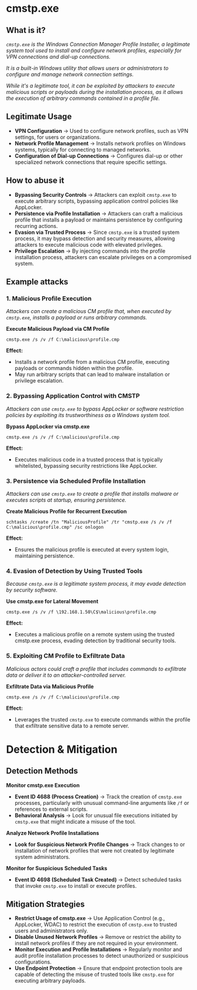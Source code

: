 # cmstp.exe
## What is it?
*```cmstp.exe``` is the Windows Connection Manager Profile Installer, a legitimate system tool used to install and configure network profiles, especially for VPN connections and dial-up connections.*

*It is a built-in Windows utility that allows users or administrators to configure and manage network connection settings.*

*While it's a legitimate tool, it can be exploited by attackers to execute malicious scripts or payloads during the installation process, as it allows the execution of arbitrary commands contained in a profile file.*

## Legitimate Usage
- **VPN Configuration** → Used to configure network profiles, such as VPN settings, for users or organizations.
- **Network Profile Management** → Installs network profiles on Windows systems, typically for connecting to managed networks.
- **Configuration of Dial-up Connections** → Configures dial-up or other specialized network connections that require specific settings.

## How to abuse it
- **Bypassing Security Controls** → Attackers can exploit ```cmstp.exe``` to execute arbitrary scripts, bypassing application control policies like AppLocker.
- **Persistence via Profile Installation** → Attackers can craft a malicious profile that installs a payload or maintains persistence by configuring recurring actions.
- **Evasion via Trusted Process** → Since ```cmstp.exe``` is a trusted system process, it may bypass detection and security measures, allowing attackers to execute malicious code with elevated privileges.
- **Privilege Escalation** → By injecting commands into the profile installation process, attackers can escalate privileges on a compromised system.

## Example attacks
### 1. Malicious Profile Execution
*Attackers can create a malicious CM profile that, when executed by ```cmstp.exe```, installs a payload or runs arbitrary commands.*

**Execute Malicious Payload via CM Profile**

```
cmstp.exe /s /v /f C:\malicious\profile.cmp
```

**Effect:**
- Installs a network profile from a malicious CM profile, executing payloads or commands hidden within the profile.
- May run arbitrary scripts that can lead to malware installation or privilege escalation.

### 2. Bypassing Application Control with CMSTP
*Attackers can use ```cmstp.exe``` to bypass AppLocker or software restriction policies by exploiting its trustworthiness as a Windows system tool.*

**Bypass AppLocker via cmstp.exe**

```
cmstp.exe /s /v /f C:\malicious\profile.cmp
```

**Effect:**
- Executes malicious code in a trusted process that is typically whitelisted, bypassing security restrictions like AppLocker.

### 3. Persistence via Scheduled Profile Installation
*Attackers can use ```cmstp.exe``` to create a profile that installs malware or executes scripts at startup, ensuring persistence.*

**Create Malicious Profile for Recurrent Execution**

```
schtasks /create /tn "MaliciousProfile" /tr "cmstp.exe /s /v /f C:\malicious\profile.cmp" /sc onlogon
```

**Effect:**
- Ensures the malicious profile is executed at every system login, maintaining persistence.

### 4. Evasion of Detection by Using Trusted Tools
*Because ```cmstp.exe``` is a legitimate system process, it may evade detection by security software.*

**Use cmstp.exe for Lateral Movement**

```
cmstp.exe /s /v /f \192.168.1.50\C$\malicious\profile.cmp
```

**Effect:**
- Executes a malicious profile on a remote system using the trusted cmstp.exe process, evading detection by traditional security tools.

### 5. Exploiting CM Profile to Exfiltrate Data
*Malicious actors could craft a profile that includes commands to exfiltrate data or deliver it to an attacker-controlled server.*

**Exfiltrate Data via Malicious Profile**

```
cmstp.exe /s /v /f C:\malicious\profile.cmp
```

**Effect:**
- Leverages the trusted ```cmstp.exe``` to execute commands within the profile that exfiltrate sensitive data to a remote server.

# Detection & Mitigation
## Detection Methods
**Monitor cmstp.exe Execution**
- **Event ID 4688 (Process Creation)** → Track the creation of ```cmstp.exe``` processes, particularly with unusual command-line arguments like ```/f``` or references to external scripts.
- **Behavioral Analysis** → Look for unusual file executions initiated by ```cmstp.exe``` that might indicate a misuse of the tool.

**Analyze Network Profile Installations**
- **Look for Suspicious Network Profile Changes** → Track changes to or installation of network profiles that were not created by legitimate system administrators.

**Monitor for Suspicious Scheduled Tasks**
- **Event ID 4698 (Scheduled Task Created)** → Detect scheduled tasks that invoke ```cmstp.exe``` to install or execute profiles.

## Mitigation Strategies
- **Restrict Usage of cmstp.exe** → Use Application Control (e.g., AppLocker, WDAC) to restrict the execution of ```cmstp.exe``` to trusted users and administrators only.
- **Disable Unused Network Profiles** → Remove or restrict the ability to install network profiles if they are not required in your environment.
- **Monitor Execution and Profile Installations** → Regularly monitor and audit profile installation processes to detect unauthorized or suspicious configurations.
- **Use Endpoint Protection** → Ensure that endpoint protection tools are capable of detecting the misuse of trusted tools like ```cmstp.exe``` for executing arbitrary payloads.
